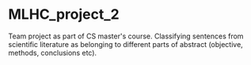 # MLHC_project_2
Team project as part of CS master's course. Classifying sentences from scientific literature as belonging to different parts of abstract (objective, methods, conclusions etc).
